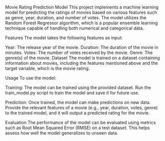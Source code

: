 Movie Rating Prediction Model
This project implements a machine learning model for predicting the ratings of movies based on various features such as genre, year, duration, and number of votes. The model utilizes the Random Forest Regressor algorithm, which is a popular ensemble learning technique capable of handling both numerical and categorical data.

Features
The model takes the following features as input:

Year: The release year of the movie.
Duration: The duration of the movie in minutes.
Votes: The number of votes received by the movie.
Genre: The genre(s) of the movie.
Dataset
The model is trained on a dataset containing information about movies, including the features mentioned above and the target variable, which is the movie rating.

Usage
To use the model:

Training: The model can be trained using the provided dataset. Run the train_model.py script to train the model and save it for future use.

Prediction: Once trained, the model can make predictions on new data. Provide the relevant features of a movie (e.g., year, duration, votes, genre) to the trained model, and it will output a predicted rating for the movie.

Evaluation
The performance of the model can be evaluated using metrics such as Root Mean Squared Error (RMSE) on a test dataset. This helps assess how well the model generalizes to unseen data.
